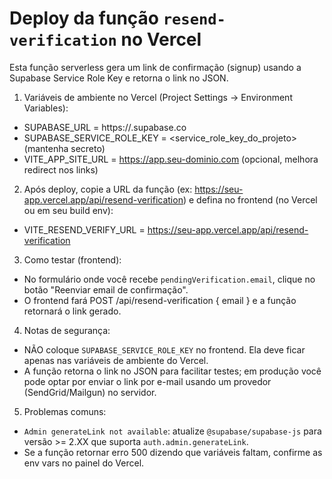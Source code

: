 # Deploy da função `resend-verification` no Vercel

Esta função serverless gera um link de confirmação (signup) usando a Supabase Service Role Key e retorna o link no JSON.

1) Variáveis de ambiente no Vercel (Project Settings → Environment Variables):

- SUPABASE_URL = https://<seu-projeto>.supabase.co
- SUPABASE_SERVICE_ROLE_KEY = <service_role_key_do_projeto>  (mantenha secreto)
- VITE_APP_SITE_URL = https://app.seu-dominio.com  (opcional, melhora redirect nos links)

2) Após deploy, copie a URL da função (ex: https://seu-app.vercel.app/api/resend-verification) e defina no frontend (no Vercel ou em seu build env):

- VITE_RESEND_VERIFY_URL = https://seu-app.vercel.app/api/resend-verification

3) Como testar (frontend):
- No formulário onde você recebe `pendingVerification.email`, clique no botão "Reenviar email de confirmação".
- O frontend fará POST /api/resend-verification { email } e a função retornará o link gerado.

4) Notas de segurança:
- NÃO coloque `SUPABASE_SERVICE_ROLE_KEY` no frontend. Ela deve ficar apenas nas variáveis de ambiente do Vercel.
- A função retorna o link no JSON para facilitar testes; em produção você pode optar por enviar o link por e-mail usando um provedor (SendGrid/Mailgun) no servidor.

5) Problemas comuns:
- `Admin generateLink not available`: atualize `@supabase/supabase-js` para versão >= 2.XX que suporta `auth.admin.generateLink`.
- Se a função retornar erro 500 dizendo que variáveis faltam, confirme as env vars no painel do Vercel.

